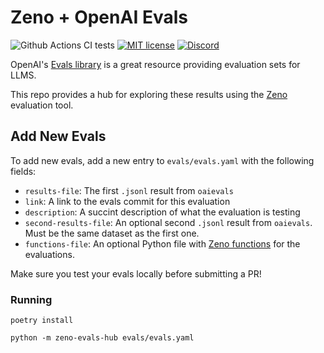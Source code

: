 <!-- ---
title: Zeno Evals Hub
emoji: 🏃
colorFrom: pink
colorTo: indigo
sdk: docker
pinned: false
license: mit
fullWidth: true
--- -->

# Zeno + OpenAI Evals

![Github Actions CI tests](https://github.com/zeno-ml/zeno-openai-evals/actions/workflows/test.yml/badge.svg)
[![MIT license](https://img.shields.io/badge/License-MIT-blue.svg)](https://lbesson.mit-license.org/)
[![Discord](https://img.shields.io/discord/1086004954872950834)](https://discord.gg/km62pDKAkE)

OpenAI's [Evals library](https://github.com/openai/evals) is a great resource providing evaluation sets for LLMS.

This repo provides a hub for exploring these results using the [Zeno](https://zenoml.com) evaluation tool.

## Add New Evals

To add new evals, add a new entry to `evals/evals.yaml` with the following fields:

- `results-file`: The first `.jsonl` result from `oaievals`
- `link`: A link to the evals commit for this evaluation
- `description`: A succint description of what the evaluation is testing
- `second-results-file`: An optional second `.jsonl` result from `oaievals`. Must be the same dataset as the first one.
- `functions-file`: An optional Python file with [Zeno functions](https://zenoml.com/docs/api) for the evaluations.

Make sure you test your evals locally before submitting a PR!

### Running

`poetry install`

`python -m zeno-evals-hub evals/evals.yaml`
